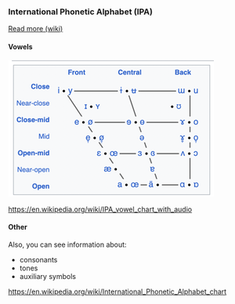 ### International Phonetic Alphabet (IPA)

[Read more (wiki)](https://en.wikipedia.org/wiki/International_Phonetic_Alphabet)

#### Vowels

![vowels.png](vowels.png)

https://en.wikipedia.org/wiki/IPA_vowel_chart_with_audio

#### Other

Also, you can see information about:
- consonants
- tones
- auxiliary symbols

https://en.wikipedia.org/wiki/International_Phonetic_Alphabet_chart